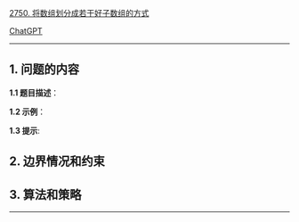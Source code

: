 [2750. 将数组划分成若干好子数组的方式](https://leetcode.cn/problems/ways-to-split-array-into-good-subarrays)

[ChatGPT](chat.openai.com)

---

## 1. 问题的内容
**1.1 题目描述**：

**1.2 示例**：

**1.3 提示**:

## 2. 边界情况和约束


## 3. 算法和策略

---

